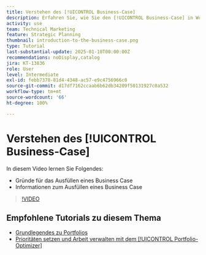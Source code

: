 ```yaml
---
title: Verstehen des [!UICONTROL Business-Case]
description: Erfahren Sie, wie Sie den [!UICONTROL Business-Case] in Workfront nutzen können, um beantragte Projekte zu bewerten und mit anderen Projekten in Ihrem Portfolio zu vergleichen.
activity: use
team: Technical Marketing
feature: Strategic Planning
thumbnail: introduction-to-the-business-case.png
type: Tutorial
last-substantial-update: 2025-01-10T00:00:00Z
recommendations: noDisplay,catalog
jira: KT-13836
role: User
level: Intermediate
exl-id: febb7378-81d4-4348-ac57-e9c4756966c0
source-git-commit: d17df7162ccaab6b62db34209f50131927c0a532
workflow-type: tm+mt
source-wordcount: '66'
ht-degree: 100%

---
```


# Verstehen des [!UICONTROL Business-Case]

In diesem Video lernen Sie Folgendes:

* Gründe für das Ausfüllen eines Business Case
* Informationen zum Ausfüllen eines Business Case

>[!VIDEO](https://video.tv.adobe.com/v/3442843/?quality=12&learn=on&enablevpops)

## Empfohlene Tutorials zu diesem Thema

* [Grundlegendes zu Portfolios](/help/portfolios-and-programs/overview-of-adobe-workfront-portfolios.md)
* [Prioritäten setzen und Arbeit verwalten mit dem [!UICONTROL Portfolio-Optimizer]](/help/portfolios-and-programs/prioritize-and-manage-work-with-portfolios.md)
